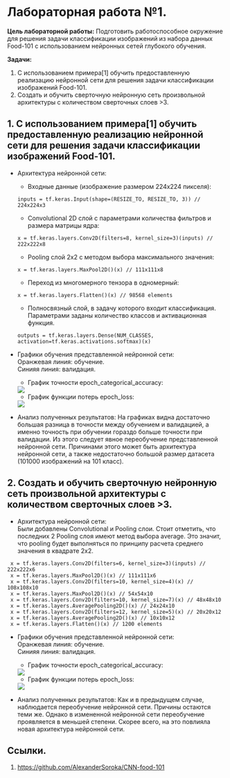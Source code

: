 # Лабораторная работа №1.
**Цель лабораторной работы:**
Подготовить работоспособное окружение для решения
задачи классификации изображений из набора данных Food-101 с использованием
нейронных сетей глубокого обучения.

**Задачи:**
1. С использованием примера[1] обучить предоставленную реализацию нейронной
сети для решения задачи классификации изображений Food-101.
2. Создать и обучить сверточную нейронную сеть произвольной архитектуры с
количеством сверточных слоев >3.

## 1. С использованием примера[1] обучить предоставленную реализацию нейронной сети для решения задачи классификации изображений Food-101.
* Архитектура нейронной сети:
  * Входные данные (изображение размером 224x224 пикселя): 
  
  ```inputs = tf.keras.Input(shape=(RESIZE_TO, RESIZE_TO, 3)) // 224x224x3```
  * Сonvolutional 2D слой с параметрами количества фильтров и размера матрицы ядра:

  ```x = tf.keras.layers.Conv2D(filters=8, kernel_size=3)(inputs) // 222x222x8```
  
  * Pooling слой 2x2 с методом выбора максимального значения:

  ```x = tf.keras.layers.MaxPool2D()(x) // 111x111x8```
  
  * Переход из многомерного тензора в одномерный:
  
  ```x = tf.keras.layers.Flatten()(x) // 98568 elements```
  
  * Полносвязный слой, в задачу которого входит классификация. Параметрами заданы количество классов и активационная функция.
  
  ```outputs = tf.keras.layers.Dense(NUM_CLASSES, activation=tf.keras.activations.softmax)(x)```
* Графики обучения представленной нейронной сети:  
   Оранжевая линия: обучение.  
   Синияя линия: валидация.
   * График точности epoch_categorical_accuracy:
   <img src="./graphs/prev_epoch_categorical_accuracy.svg">
   
   * График функции потерь epoch_loss:
   <img src="./graphs/prev_epoch_loss.svg">
 * Анализ полученных результатов: На графиках видна достаточно большая разница в точности между обучением и валидацией, а именно точность при обучении гораздо больше точности   при  валидации. Из этого следует явное переобучение представленной нейронной сети. Причинами этого может быть архитектура нейронной сети, а также недостаточно большой размер        датасета (101000 изображений на 101 класс).
## 2. Создать и обучить сверточную нейронную сеть произвольной архитектуры с количеством сверточных слоев >3.
* Архитектура нейронной сети:  
 Были добавлены Convolutional и Pooling слои. Стоит отметить, что последних 2 Pooling слоя имеют метод выбора average. Это значит, что pooling будет выполняться по принципу расчета среднего значения в квадрате 2x2.  
 ```
  x = tf.keras.layers.Conv2D(filters=6, kernel_size=3)(inputs) // 222x222x6
  x = tf.keras.layers.MaxPool2D()(x) // 111x111x6
  x = tf.keras.layers.Conv2D(filters=10, kernel_size=4)(x) // 108x108x10
  x = tf.keras.layers.MaxPool2D()(x) // 54x54x10
  x = tf.keras.layers.Conv2D(filters=10, kernel_size=7)(x) // 48x48x10
  x = tf.keras.layers.AveragePooling2D()(x) // 24x24x10
  x = tf.keras.layers.Conv2D(filters=12, kernel_size=5)(x) // 20x20x12
  x = tf.keras.layers.AveragePooling2D()(x) // 10x10x12
  x = tf.keras.layers.Flatten()(x) // 1200 elements 
 ``` 
* Графики обучения представленной нейронной сети:  
   Оранжевая линия: обучение.  
   Синияя линия: валидация.
   * График точности epoch_categorical_accuracy:
  <img src="./graphs/after_epoch_categorical_accuracy.svg">
  
   * График функции потерь epoch_loss:
   <img src="./graphs/after_epoch_loss.svg">
   
* Анализ полученных результатов: Как и в предыдущем случае, наблюдается переобучение нейронной сети. Причины остаются теми же. Однако в измененной нейронной сети переобучение проявляется в меньшей степени. Скорее всего, на это повлияла новая архитектура нейронной сети.  
## Ссылки.
1. https://github.com/AlexanderSoroka/CNN-food-101
